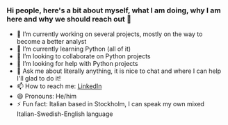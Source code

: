 ### Hi people, here's a bit about myself, what I am doing, why I am here and why we should reach out 👋

- 🔭 I’m currently working on several projects, mostly on the way to become a better analyst
- 🌱 I’m currently learning Python (all of it)
- 👯 I’m looking to collaborate on Python projects
- 🤔 I’m looking for help with Python projects
- 💬 Ask me about literally anything, it is nice to chat and where I can help I'll glad to do it!
- 📫 How to reach me: [LinkedIn](https://www.linkedin.com/in/francescosurdo/)
- 😄 Pronouns: He/him
- ⚡ Fun fact: Italian based in Stockholm, I can speak my own mixed Italian-Swedish-English language
